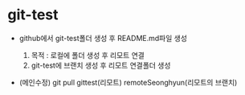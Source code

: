 # git-test
- github에서 git-test폴더 생성 후 README.md파일 생성
  1. 목적 : 로컬에 폴더 생성 후 리모트 연결 
  2. git-test에 브랜치 생성 후 리모트 연결폴더 생성
 
- (메인수정) git pull gittest(리모트) remoteSeonghyun(리모트의 브랜치)
